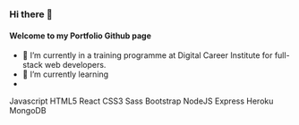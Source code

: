 ### Hi there 👋
#### Welcome to my Portfolio Github page

- 🔭 I’m currently in a training programme at Digital Career Institute for full-stack web developers.
-  🌱 I’m currently learning 
-  
Javascript HTML5 React CSS3 Sass Bootstrap NodeJS Express Heroku MongoDB



<!--
**Charlibb/Charlibb** is a ✨ _special_ ✨ repository because its `README.md` (this file) appears on your GitHub profile.

Here are some ideas to get you started:

- 🔭 I’m currently working on ...
- 🌱 I’m currently learning ...
- 👯 I’m looking to collaborate on ...
- 🤔 I’m looking for help with ...
- 💬 Ask me about ...
- 📫 How to reach me: ...
- 😄 Pronouns: ...
- ⚡ Fun fact: ...
-->
